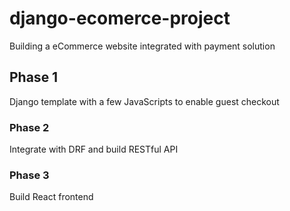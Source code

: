 # django-ecomerce-project
Building a eCommerce website integrated with payment solution

## Phase 1

Django template with a few JavaScripts to enable guest checkout

### Phase 2

Integrate with DRF and build RESTful API

### Phase 3

Build React frontend